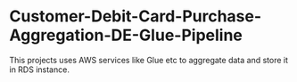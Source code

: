 # Customer-Debit-Card-Purchase-Aggregation-DE-Glue-Pipeline
This projects uses AWS services like Glue etc to aggregate data and store it in RDS instance.
